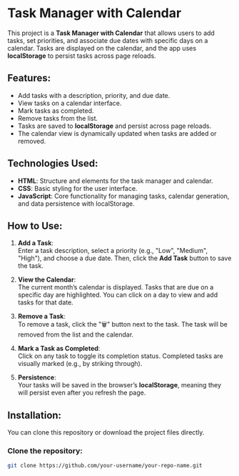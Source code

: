# Task Manager with Calendar

This project is a **Task Manager with Calendar** that allows users to add tasks, set priorities, and associate due dates with specific days on a calendar. Tasks are displayed on the calendar, and the app uses **localStorage** to persist tasks across page reloads.

## Features:
- Add tasks with a description, priority, and due date.
- View tasks on a calendar interface.
- Mark tasks as completed.
- Remove tasks from the list.
- Tasks are saved to **localStorage** and persist across page reloads.
- The calendar view is dynamically updated when tasks are added or removed.

## Technologies Used:
- **HTML**: Structure and elements for the task manager and calendar.
- **CSS**: Basic styling for the user interface.
- **JavaScript**: Core functionality for managing tasks, calendar generation, and data persistence with localStorage.

## How to Use:
1. **Add a Task**:  
   Enter a task description, select a priority (e.g., "Low", "Medium", "High"), and choose a due date. Then, click the **Add Task** button to save the task.

2. **View the Calendar**:  
   The current month’s calendar is displayed. Tasks that are due on a specific day are highlighted. You can click on a day to view and add tasks for that date.

3. **Remove a Task**:  
   To remove a task, click the "🗑️" button next to the task. The task will be removed from the list and the calendar.

4. **Mark a Task as Completed**:  
   Click on any task to toggle its completion status. Completed tasks are visually marked (e.g., by striking through).

5. **Persistence**:  
   Your tasks will be saved in the browser’s **localStorage**, meaning they will persist even after you refresh the page.

## Installation:

You can clone this repository or download the project files directly.

### Clone the repository:
```bash
git clone https://github.com/your-username/your-repo-name.git
